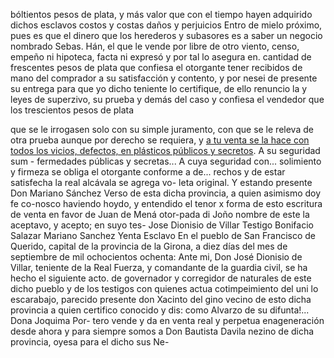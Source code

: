 bóltientos pesos de plata, y más valor que con el tiempo hayen
adquirido dichos esclavos costos y costas daños y perjuicios
Entro de mielo próximo, pues es que el dinero que los herederos y subasores es a saber un negocio nombrado Sebas. Hán, el que le vende por libre de otro viento, censo, empeño ni hipoteca, facta ni expresó y por tal lo asegura en.
cantidad de frescentes pesos de plata que confiesa el otorgante tener recibidos de mano del comprador a su satisfacción y contento, y por nesei de presente su entrega para que yo dicho teniente lo certifique, de ello renuncio la
y leyes de superzivo, su prueba y demás del caso
y confiesa el vendedor que los trescientos pesos de plata

que se le irrogasen solo con su simple juramento, con que se le releva de otra prueba aunque por derecho se requiera, y <a href="https://www.example.com">a tu venta se la hace con todos los vicios, defectos, en <a href="https://www.example.com">plásticos públicos y secretos</a>. A su seguridad sum -
fermedades públicas y secretas... A cuya seguridad con... solimiento y firmeza se obliga el otorgante conforme a de... rechos y de estar satisfecha la real alcávala se agrega vo- leta original. Y estando presente Don Mariano Sánchez
Verso de esta dicha provincia, a quien asimismo doy fe co-nosco haviendo hoydo, y entendido el tenor x forma de esto escritura de venta en favor de Juan de Mená otor-pada di Joño nombre de este la aceptavo, y acepto; en suyo tes-
Jose Dionisio de Villar
Testigo Bonifacio Salazar
Mariano Sanchez
Yenta Esclavo
En el pueblo de San Francisco de Querido, capital de la provincia de la Girona, a diez días del mes de septiembre de mil ochocientos ochenta: Ante mi, Don José Dionisio de Villar, teniente de la Real Fuerza, y comandante de la guardia civil, se ha hecho el siguiente acto.
de
governador
y
corregidor
de
naturales
de
este
dicho
pueblo
y
de
los
testigos
con
quienes
actua
cotimpeimiento
del
uni
lo
escarabajo,
parecido
presente
don
Xacinto
del
gino
vecino
de
esto
dicha
provincia
a
quien
certifico
conocido
y
dis:
como Alvarzo de su difunta!...
Dona Joquima Por-
tero vende y da en venta real y perpetua enageneración
desde ahora y para siempre somos a Don Bautista Davila
nezino de dicha provincia, oyesa para el dicho sus Ne-